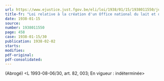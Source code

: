 ```yaml
---
url: https://www.ejustice.just.fgov.be/eli/loi/1938/01/15/1938011550/justel
title-fr: "Loi relative à la création d'un Office national du lait et de ses dérivés. Voir modification(s)"
date: 1938-01-15
source:
number: 1938011550
page: 458
case: 1938-01-15/30
publication: 1938-02-02
starts:
modifies:
pdf-original:
pdf-consolidated:
---
```


(Abrogé) <L 1993-08-06/30, art. 82, 003;  En vigueur :   indéterminée>
